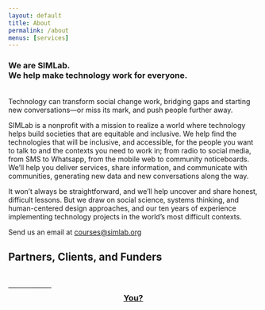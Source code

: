 ```yaml
---
layout: default
title: About
permalink: /about
menus: [services]
---
```


<h3>We are SIMLab. <br> We help make technology work for everyone.</h3>
<br/>
Technology can transform social change work, bridging gaps and starting new conversations—or miss its mark, and push people further away.

SIMLab is a nonprofit with a mission to realize a world where technology helps build societies that are equitable and inclusive. We help find the technologies that will be inclusive, and accessible, for the people you want to talk to and the contexts you need to work in; from radio to social media, from SMS to Whatsapp, from the mobile web to community noticeboards. We’ll help you deliver services, share information, and communicate with communities, generating new data and new conversations along the way.

It won’t always be straightforward, and we’ll help uncover and share honest, difficult lessons. But we draw on social science, systems thinking, and human-centered design approaches, and our ten years of experience implementing technology projects in the world’s most difficult contexts.

Send us an email at <a href="mailto:courses@simlab.org">courses@simlab.org</a>
<br/>

## Partners, Clients, and Funders
<br/>

<div class="grid-items-lines">
  <a href="http://google.org" class="grid-item col-md-4">
    <img src="{{site.baseurl}}/images/partners/google.png" alt="">
  </a>
  <a href="http://hewlett.org" class="grid-item col-md-4">
    <img src="{{site.baseurl}}/images/partners/hewlett.jpg" alt="">
  </a>
  <a href="https://www.gov.uk/government/organisations/department-for-international-development" class="grid-item col-md-4">
    <img src="{{site.baseurl}}/images/partners/dfid.jpg" alt="">
  </a>
  <a href="http://ec.europa.eu/index_en.htm" class="grid-item col-md-4">
    <img src="{{site.baseurl}}/images/partners/ec.png" alt="">
  </a>
  <a href="http://www.un.org/democracyfund/" class="grid-item col-md-4">
    <img src="{{site.baseurl}}/images/partners/undef.jpg" alt="">
  </a>
  <a href="http://preparecenter.org/" class="grid-item col-md-4">
    <img src="{{site.baseurl}}/images/partners/gdpc.jpg" alt="">
  </a>
  <a href="http://dclibrary.org" class="grid-item col-md-4">
    <img src="{{site.baseurl}}/images/partners/dcpl.jpg" alt="">
  </a>
  <a href="http://knightfoundation.org/" class="grid-item col-md-4">
    <img src="{{site.baseurl}}/images/partners/knight.jpg" alt="">
  </a>
  <a href="http://landesa.org/" class="grid-item col-md-4">
    <img src="{{site.baseurl}}/images/partners/landesa.jpg" alt="">
  </a>
  <a href="http://worldbank.org/" class="grid-item col-md-4">
    <img src="{{site.baseurl}}/images/partners/worldbank.png" alt="">
  </a>
  <a href="http://nmbu.no/en" class="grid-item col-md-4">
    <img src="{{site.baseurl}}/images/partners/nmbu.png" alt="">
  </a>
  <a href="http://worldvision.org/" class="grid-item col-md-4">
    <img src="{{site.baseurl}}/images/partners/worldvision.png" alt="">
  </a>
  <a href="http://beautifulrising.org/" class="grid-item col-md-4">
    <img src="{{site.baseurl}}/images/partners/beautifulrising.png" alt="">
  </a>
  <a href="http://cdacnetwork.org/" class="grid-item col-md-4">
    <img src="{{site.baseurl}}/images/partners/cdac.png" alt="">
  </a>
  <a href="http://usip.org/" class="grid-item col-md-4">
    <img src="{{site.baseurl}}/images/partners/usip.png" alt="">
  </a>
  <a href="http://www.cashlearning.org" class="grid-item col-md-4">
    <img src="{{site.baseurl}}/images/partners/calp.png" alt="">
  </a>
  <a href="http://baylegal.org/" class="grid-item col-md-4">
    <img src="{{site.baseurl}}/images/partners/baylegal.jpg" alt="">
  </a>
  <a href="http://www.legalaidofnebraska.org/" class="grid-item col-md-4">
    <img src="{{site.baseurl}}/images/partners/lan.jpg" alt="">
  </a>
  <a href="http://www.liftcommunities.org/" class="grid-item col-md-4">
    <img src="{{site.baseurl}}/images/partners/lift.jpg" alt="">
  </a>
  <a href="http://www.sfcg.org/" class="grid-item col-md-4">
    <img src="{{site.baseurl}}/images/partners/sfcg.jpg" alt="">
  </a>
  <a href="http://www.kippdelta.org/" class="grid-item col-md-4">
    <img src="{{site.baseurl}}/images/partners/kipp.png" alt="">
  </a>
  <a href="http://www.peacetechlab.org/" class="grid-item col-md-4">
    <img src="{{site.baseurl}}/images/partners/ptl.png" alt="">
  </a>
  <a href="http://www.danishdemininggroup.dk/" class="grid-item col-md-4">
    <img src="{{site.baseurl}}/images/partners/ddg.png" alt="">
  </a>
  <a href="mailto:hello@simlab.org" class="grid-item col-md-4">
    <h3 style="text-align:center; margin-top:.5em">You?</h3>
  </a>
  <div class="right-cover"></div>
  <div class="bottom-cover"></div>
</div>
